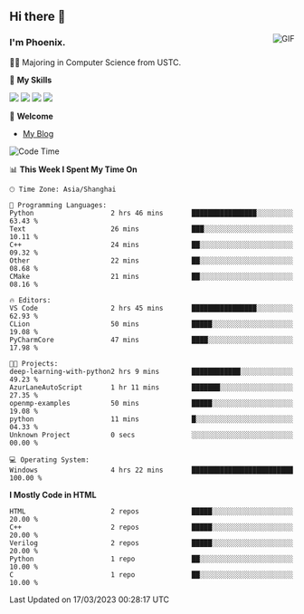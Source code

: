 ## Hi there 👋
<img align="right" alt="GIF" src="https://raw.githubusercontent.com/JoeyBling/JoeyBling/master/pic/pusheencode.gif" />

### I'm Phoenix.

👨‍🎓 Majoring in Computer Science from USTC.

🌟 **My Skills**

![](https://img.shields.io/badge/-Python-3e74a2?style=flat-square&logo=Python&logoColor=fff)
![](https://img.shields.io/badge/-C++-9f62a5?style=flat&logo=cplusplus&logoColor=white)
![](https://img.shields.io/badge/-Linux-185886?style=flat-square&logo=Linux&logoColor=fff)
![](https://img.shields.io/badge/-Rust-ff4136?style=flat-square&logo=Rust&logoColor=fff)

💬 **Welcome**

- [My Blog](https://ysy-phoenix.github.io/)

<!--START_SECTION:waka-->
![Code Time](http://img.shields.io/badge/Code%20Time-4%20hrs%2022%20mins-blue)

📊 **This Week I Spent My Time On** 

```text
🕑︎ Time Zone: Asia/Shanghai

💬 Programming Languages: 
Python                   2 hrs 46 mins       ████████████████░░░░░░░░░   63.43 % 
Text                     26 mins             ███░░░░░░░░░░░░░░░░░░░░░░   10.11 % 
C++                      24 mins             ██░░░░░░░░░░░░░░░░░░░░░░░   09.32 % 
Other                    22 mins             ██░░░░░░░░░░░░░░░░░░░░░░░   08.68 % 
CMake                    21 mins             ██░░░░░░░░░░░░░░░░░░░░░░░   08.16 % 

🔥 Editors: 
VS Code                  2 hrs 45 mins       ████████████████░░░░░░░░░   62.93 % 
CLion                    50 mins             █████░░░░░░░░░░░░░░░░░░░░   19.08 % 
PyCharmCore              47 mins             ████░░░░░░░░░░░░░░░░░░░░░   17.98 % 

🐱‍💻 Projects: 
deep-learning-with-python2 hrs 9 mins        ████████████░░░░░░░░░░░░░   49.23 % 
AzurLaneAutoScript       1 hr 11 mins        ███████░░░░░░░░░░░░░░░░░░   27.35 % 
openmp-examples          50 mins             █████░░░░░░░░░░░░░░░░░░░░   19.08 % 
python                   11 mins             █░░░░░░░░░░░░░░░░░░░░░░░░   04.33 % 
Unknown Project          0 secs              ░░░░░░░░░░░░░░░░░░░░░░░░░   00.00 % 

💻 Operating System: 
Windows                  4 hrs 22 mins       █████████████████████████   100.00 % 
```

**I Mostly Code in HTML** 

```text
HTML                     2 repos             █████░░░░░░░░░░░░░░░░░░░░   20.00 % 
C++                      2 repos             █████░░░░░░░░░░░░░░░░░░░░   20.00 % 
Verilog                  2 repos             █████░░░░░░░░░░░░░░░░░░░░   20.00 % 
Python                   1 repo              ██░░░░░░░░░░░░░░░░░░░░░░░   10.00 % 
C                        1 repo              ██░░░░░░░░░░░░░░░░░░░░░░░   10.00 % 
```




 Last Updated on 17/03/2023 00:28:17 UTC
<!--END_SECTION:waka-->

<!--
**ysy-phoenix/ysy-phoenix** is a ✨ _special_ ✨ repository because its `README.md` (this file) appears on your GitHub profile.

Here are some ideas to get you started:

- 🔭 I’m currently working on ...
- 🌱 I’m currently learning ...
- 👯 I’m looking to collaborate on ...
- 🤔 I’m looking for help with ...
- 💬 Ask me about ...
- 📫 How to reach me: ...
- 😄 Pronouns: ...
- ⚡ Fun fact: ...
-->
